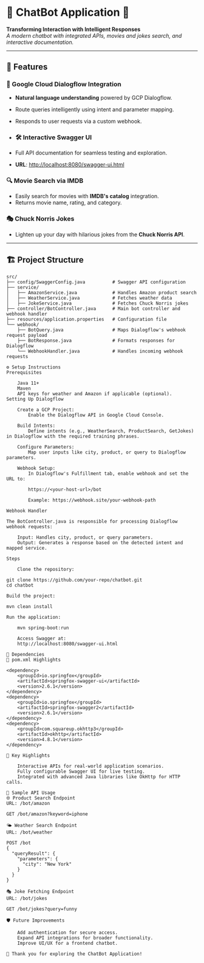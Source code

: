 # 🤖 ChatBot Application 🚀

**Transforming Interaction with Intelligent Responses**  
_A modern chatbot with integrated APIs, movies and jokes search, and interactive documentation._  

---

## 🌟 Features

### 🤝 Google Cloud Dialogflow Integration
- **Natural language understanding** powered by GCP Dialogflow.
- Route queries intelligently using intent and parameter mapping.
- Responds to user requests via a custom webhook.

- ### 🛠️ Interactive Swagger UI
- Full API documentation for seamless testing and exploration.
- **URL**: [http://localhost:8080/swagger-ui.html](http://localhost:8080/swagger-ui.html)

### 🔍 Movie Search via IMDB
- Easily search for movies with **IMDB's catalog** integration.
- Returns movie name, rating, and category.

### 🎭 Chuck Norris Jokes
- Lighten up your day with hilarious jokes from the **Chuck Norris API**.


---

## 🏗️ Project Structure

```plaintext
src/
├── config/SwaggerConfig.java          # Swagger API configuration
├── service/
│   ├── AmazonService.java             # Handles Amazon product search
│   ├── WeatherService.java            # Fetches weather data
│   ├── JokeService.java               # Fetches Chuck Norris jokes
├── controller/BotController.java      # Main bot controller and webhook handler
├── resources/application.properties   # Configuration file
└── webhook/
    ├── BotQuery.java                  # Maps Dialogflow's webhook request payload
    ├── BotResponse.java               # Formats responses for Dialogflow
    └── WebhookHandler.java            # Handles incoming webhook requests

⚙️ Setup Instructions
Prerequisites

    Java 11+
    Maven
    API keys for weather and Amazon if applicable (optional).
Setting Up Dialogflow

    Create a GCP Project:
        Enable the Dialogflow API in Google Cloud Console.

    Build Intents:
        Define intents (e.g., WeatherSearch, ProductSearch, GetJokes) in Dialogflow with the required training phrases.

    Configure Parameters:
        Map user inputs like city, product, or query to Dialogflow parameters.

    Webhook Setup:
        In Dialogflow's Fulfillment tab, enable webhook and set the URL to:

        https://<your-host-url>/bot

        Example: https://webhook.site/your-webhook-path

Webhook Handler

The BotController.java is responsible for processing Dialogflow webhook requests:

    Input: Handles city, product, or query parameters.
    Output: Generates a response based on the detected intent and mapped service.

Steps

    Clone the repository:

git clone https://github.com/your-repo/chatbot.git
cd chatbot

Build the project:

mvn clean install

Run the application:

    mvn spring-boot:run

    Access Swagger at:
    http://localhost:8080/swagger-ui.html

🔧 Dependencies
📜 pom.xml Highlights

<dependency>
    <groupId>io.springfox</groupId>
    <artifactId>springfox-swagger-ui</artifactId>
    <version>2.6.1</version>
</dependency>
<dependency>
    <groupId>io.springfox</groupId>
    <artifactId>springfox-swagger2</artifactId>
    <version>2.6.1</version>
</dependency>
<dependency>
    <groupId>com.squareup.okhttp3</groupId>
    <artifactId>okhttp</artifactId>
    <version>4.8.1</version>
</dependency>

🌈 Key Highlights

    Interactive APIs for real-world application scenarios.
    Fully configurable Swagger UI for live testing.
    Integrated with advanced Java libraries like OkHttp for HTTP calls.

📝 Sample API Usage
🌐 Product Search Endpoint
URL: /bot/amazon

GET /bot/amazon?keyword=iphone

🌤️ Weather Search Endpoint
URL: /bot/weather

POST /bot
{
  "queryResult": {
    "parameters": {
      "city": "New York"
    }
  }
}

🎭 Joke Fetching Endpoint
URL: /bot/jokes

GET /bot/jokes?query=funny

🛡️ Future Improvements

    Add authentication for secure access.
    Expand API integrations for broader functionality.
    Improve UI/UX for a frontend chatbot.

🎉 Thank you for exploring the ChatBot Application!
